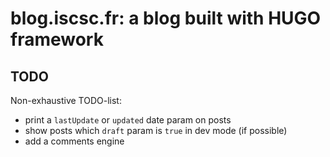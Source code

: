 # blog.iscsc.fr: a blog built with HUGO framework

## TODO
Non-exhaustive TODO-list:
 - print a `lastUpdate` or `updated` date param on posts
 - show posts which `draft` param is `true` in dev mode (if possible)
 - add a comments engine
